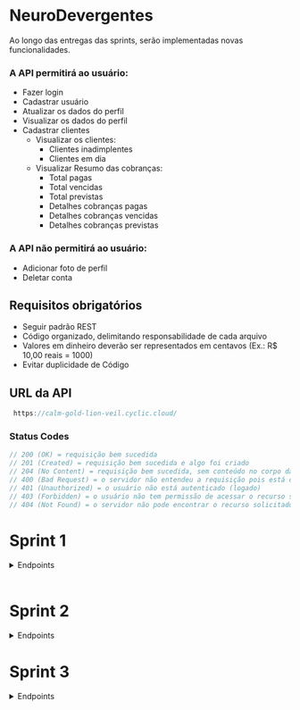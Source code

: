 # NeuroDevergentes

Ao longo das entregas das sprints, serão implementadas novas funcionalidades.

### A API permitirá ao usuário:

- Fazer login
- Cadastrar usuário
- Atualizar os dados do perfil
- Visualizar os dados do perfil
- Cadastrar clientes
  - Visualizar os clientes:
    - Clientes inadimplentes
    - Clientes em dia
  - Visualizar Resumo das cobranças:
    - Total pagas
    - Total vencidas
    - Total previstas
    - Detalhes cobranças pagas
    - Detalhes cobranças vencidas
    - Detalhes cobranças previstas

### A API não permitirá ao usuário:

- Adicionar foto de perfil
- Deletar conta

## Requisitos obrigatórios

- Seguir padrão REST
- Código organizado, delimitando responsabilidade de cada arquivo
- Valores em dinheiro deverão ser representados em centavos (Ex.: R$ 10,00 reais = 1000)
- Evitar duplicidade de Código

## URL da API

```javascript
 https://calm-gold-lion-veil.cyclic.cloud/
```

### Status Codes

```javascript
// 200 (OK) = requisição bem sucedida
// 201 (Created) = requisição bem sucedida e algo foi criado
// 204 (No Content) = requisição bem sucedida, sem conteúdo no corpo da resposta
// 400 (Bad Request) = o servidor não entendeu a requisição pois está com uma sintaxe/formato inválido
// 401 (Unauthorized) = o usuário não está autenticado (logado)
// 403 (Forbidden) = o usuário não tem permissão de acessar o recurso solicitado
// 404 (Not Found) = o servidor não pode encontrar o recurso solicitado
```

# Sprint 1

<details>

<summary> Endpoints </summary>
</br>
<details>

<summary><b> Usuário </b></summary>
</br>
<details>

<summary><b> Cadastro do Usuário </b></summary>

O endpoint permite o cadastro de um novo usuário no sistema.

#### Requisição

- **Método:** `POST`
- **Rota:** `/signup`

#### Corpo da Requisição

- `name` (string, obrigatório): Nome do usuário.
- `email` (string, obrigatório): Endereço de e-mail do usuário.
- `password` (string, obrigatório): Senha do usuário.

#### Exemplos de Respostas

- **Sucesso (201 Created)**
  - Corpo da Resposta:
    ```json
    {
      "message": "Usuário cadastrado com sucesso."
    }
    ```
- **Erro (400 Bad Request)**
  - Corpo da Resposta:
  ```json
  {
    "message": "E-mail informado já existe cadastrado."
  }
  ```
  </details>

<details>

<summary><b> Login do Usuário </b></summary>

O endpoint permite a autenticação de um usuário no sistema.

#### Requisição

- **Método:** `POST`
- **Rota:** `/login`

#### Corpo da Requisição

- `email` (string, obrigatório): Endereço de e-mail do usuário.
- `password` (string, obrigatório): Senha do usuário.

#### Exemplos de Respostas

- **Sucesso (200 OK)**
  - Corpo da Resposta:
    ```json
    {
      "userData": {
        "id": 4,
        "name": "mario",
        "email": "mario@gmail.com",
        "cpf": null,
        "phone": null
      },
      "token": "eyJhbGciOiJIUzI1NiIsInR5cCI6IkpXVCJ9.eyJpZCI6NCwiaWF0IjoxNjk0ODYwMDM4LCJleHAiOjE2OTQ4ODg4Mzh9.0TD0TbUVpmKF64QHlw2eHE7E06X55BFNCctqKetK1BQ"
    }
    ```
- **Erro (401 Unauthorized)**
  - Corpo da Resposta:
  ```json
  {
    "message": "E-mail ou senha inválidos."
  }
  ```
  </details>

<details>

<summary><b> Verificar E-mail já existente </b></summary>

O endpoint permite verificar se o E-mail que deseja ser cadastrado já existe no banco de dados.

#### Requisição

- **Método:** `POST`
- **Rota:** `/validateEmail`

#### Corpo da Requisição

- `email` (string, obrigatório): Endereço de e-mail do usuário.
- `name` (string, obrigatório): Nome do usuário.

#### Exemplos de Respostas

- **Sucesso (200 OK)**

  - Corpo da Resposta caso E-mail **disponível**:
    ```json
    {
      "message": "E-mail disponível para cadastro."
    }
    ```

- **Erro (500 Internal Server Error)**
  - Corpo da Resposta:
  ```json
  {
    "message": "Ocorreu um erro interno."
  }
  ```
  </details>

</br>

### ATENÇÃO:

A partir de agora, para acessar todas as rotas a seguir será necessário passar o Token de autenticação do usuário que foi fornecido durante o **Login** no **Header** da requisição.

#### Exemplo

- Header da requisição:

  ```json
  {
    "Authorization": "Bearer { token }"
  }
  ```

<br/>
<details>
<summary><b>Obter informações do usuário logado</b></summary>
</br>
Essa rota será usada para obter informacoes do seu perfil do usuario que está logado no sistema.

#### Requisição

- **Método:** `GET`
- **Rota:** `/user`

#### Header da Requisição

- `token` (string, obrigatório): Token gerado após login.

#### Exemplos de Respostas

- **Sucesso (200 OK)**
- Corpo da Resposta:
  ```json
  {
    "id": 4,
    "name": "mario",
    "email": "mario@gmail.com",
    "cpf": null,
    "phone": null
  }
  ```
- **Erro (400 Bad Request)**
  - Corpo da Resposta:
  ```json
  {
    "message": "Token inválido."
  }
  ```
  <br/>
  </details>

<details>
<summary><b> Edição do Usuário</b></summary>
</br>

O endpoint permite a edição dos dados de um usuário autenticado no sistema.

#### Requisição

- **Método:** `PUT`
- **Rota:** `/user/edit`

#### Header da Requisição

- `token` (string, obrigatório): Token gerado após login.

#### Corpo da Requisição

- `name` (string, obrigatório): Novo nome do usuário.
- `email` (string, obrigatório): Novo endereço de e-mail do usuário.
- `password` (string, opcional): Nova senha do usuário.
- `cpf` (string, opcional): Novo CPF do usuário.
- `telephone` (string, opcional): Novo número de telefone do usuário.

#### Exemplos de Respostas

- **Sucesso (200 OK)**
  - Corpo da Resposta:
    ```json
    {
      "message": "Dados do usuário atualizados com sucesso."
    }
    ```
- **Erro (400 Bad Request)**
  - Corpo da Resposta:
    ```json
    {
      "message": "E-mail informado já está sendo utilizado por outro usuário."
    }
    ```

</details>
</details>
<br/>
<details>
<summary><b> Cliente </b></summary>
</br>
<details>
<summary><b> Cadastrar clientes  </b></summary>
</br>
O endpoint permite o cadastro de um novo cliente no sistema.

#### Requisição

- **Método:** `POST`
- **Rota:** `/costumer/signup`

#### Header da Requisição

- `token` (string, obrigatório): Token gerado após login.

#### Corpo da Requisição

- `name` (string, obrigatório): Nome do cliente.
- `email` (string, obrigatório): Endereço de e-mail do cliente.
- `cpf` (string, obrigatório): CPF do cliente.
- `telephone` (string, obrigatório): Número de telefone do cliente.
- `cep` (string, opcional): CEP do cliente.
- `public_place` (string, opcional): Logradouro do cliente.
- `complement` (string, opcional): Complemento do endereço do cliente.
- `neighborhood` (string, opcional): Bairro do cliente.
- `city` (string, opcional): Cidade do cliente.
- `state` (string, opcional): Estado do cliente.

#### Exemplos de Respostas

- **Sucesso (201 Created)**
  - Corpo da Resposta:
    ```json
    {
      "id": 34,
      "user_id": 43,
      "name": "Luciana",
      "email": "luciana@gmail.com",
      "cpf": "45638586294   ",
      "phone": "88192657212",
      "cep": null,
      "public_place": null,
      "complement": null,
      "neighborhood": null,
      "city": null,
      "state": null,
      "status": "Em dia"
    }
    ```
- **Erro (400 Bad Request)**
  - Corpo da Resposta:
  ```json
  {
    "message": "E-mail informado já existe cadastrado para outro cliente."
  }
  ```
  <br/>
  </details>

<details>
<summary><b> Preenchimento automático do endereço com CEP </b></summary>
<br>

Esse endpoint permite o preenchimento automático dos campos do endereço através do cep.

- **Método:** `GET`
- **Rota:** `/getCostumerCep/:cep`

#### Parâmetro da Requisição

- `cep` (string, obrigatório): Numero do cep do usuario.

- **Sucesso (200 OK)**
  - Corpo da Resposta:
    ```json
    {
      "cep": "62031175",
      "public_place": "Rua Luís Santos Aquino",
      "complement": "",
      "neighborhood": "Cidade Dr. José Euclides Ferreira Gomes Júnior",
      "city": "Sobral",
      "state": "CE"
    }
    ```
- **Erro (400 Bad Request)** - Corpo da Resposta:

```json
{
  "message": "Falha na requisição da api"
}
```

</details>
</details>
</details>
</br>

# Sprint 2

<details>
<summary> Endpoints</summary>
<br/>
<details>
<summary> Clientes </summary>
<br/>
<details>
<summary><b> Listar clientes já cadastrados </b></summary>
<br>
O endpoint permite listar os clientes ja cadastrdos no sistema **daquele usuario logado**. Ele retornará um array de objetos.

#### Requisição

- **Método:** `GET`
- **Rota:** `/costumers`

#### Header da Requisição

- `token` (string, obrigatório): Token gerado após login.

#### Exemplos de Respostas

- **Sucesso (200 OK)**
  - Corpo da Resposta:
    ```json
    [
      {
        "id": 14,
        "user_id": 34,
        "name": "Paulo Silva",
        "cpf": "45648545214   ",
        "email": "paulo@gmail.com",
        "phone": "88112154212",
        "status": "Inadimplente"
      },
      {
        "id": 7,
        "user_id": 34,
        "name": "Grauna",
        "cpf": "45645645678   ",
        "email": "grauna@gmail.com",
        "phone": "12345645645",
        "status": "Em dia"
      }
    ]
    ```
- **Erro (500 Internal Server Error)**
  - Corpo da Resposta:
  ```json
  {
    "message": "Ocorreu um erro interno."
  }
  ```
  </details>
  <details>
  <summary><b> Detalhar cliente </b></summary>
  </br>
  O endpoint permite visualizar todos os detalhes de um cliente cadastrado, a fim de consultar seus dados e suas respectivas cobranças.

#### Requisição

- **Método:** `GET`
- **Rota:** `/costumers/:id`

#### Header da Requisição

- `token` (string, obrigatório): Token gerado após login.

#### Exemplos de Respostas

- **Sucesso (200 OK)**

  - Corpo da Resposta:

    ```json
    {
      "personalData": {
        "id": 7,
        "name": "jojo todinho",
        "email": "jojo@gmail.com",
        "cpf": "123.456.456-87",
        "phone": "(55) 9 6554-7878",
        "status": "Em dia",
        "address": {
          "cep": null,
          "public_place": null,
          "complement": null,
          "neighborhood": null,
          "city": null,
          "state": null
        }
      },
      "charges": [
        {
          "id": 3,
          "customer_name": "jojo todinho",
          "description": "conta de água",
          "value": 198764,
          "status": 1,
          "charge_date": "10/02/2022"
        },
        {
          "id": 4,
          "customer_name": "jojo todinho",
          "description": "conta de luz",
          "value": 198764,
          "status": 3,
          "charge_date": "03/01/2021"
        }
      ]
    }
    ```

- **Erro (500 Internal Server Error)**
  - Corpo da Resposta:
  ```json
  {
    "message": "Ocorreu um erro interno."
  }
  ```
  </details>
  <details>
  <summary><b> Atualizar cliente </b></summary>
  </br>
  O endpoint permite atualizar os dados de um cliente cadastrado.

#### Requisição

- **Método:** `PUT`
- **Rota:** `/costumer/:id/edit`

#### Header da Requisição

- `token` (string, obrigatório): Token gerado após login.

#### Corpo da Requisição

- `name` (string, obrigatório): Novo Nome do cliente.
- `email` (string, obrigatório): Novo Endereço de e-mail do cliente.
- `cpf` (string, obrigatório): Novo CPF do cliente.
- `telephone` (string, obrigatório): Novo Número de telefone do cliente.
- `cep` (string, opcional): Novo CEP do cliente.
- `public_place` (string, opcional): Novo Logradouro do cliente.
- `complement` (string, opcional): Novo Complemento do endereço do cliente.
- `neighborhood` (string, opcional): Novo Bairro do cliente.
- `city` (string, opcional): Novo Cidade do cliente.
- `state` (string, opcional): Novo Estado do cliente.
- `status` (string, opcional): Novo Situação do cliente.

#### Exemplos de Respostas

- **Sucesso (200 Ok)**
  - Corpo da Resposta:
    ```json
    {
      "id": 8,
      "user_id": 4,
      "name": "Carlos eduardo",
      "email": "eduardo@gmail.com",
      "cpf": "23445645687",
      "phone": "58965547878",
      "status": "Em dia",
      "address": {
        "cep": "62031175",
        "public_place": null,
        "complement": null,
        "neighborhood": null,
        "city": null,
        "state": null
      }
    }
    ```
- **Erro (400 Bad Request)**
  - Corpo da Resposta:
  ```json
  {
    "message": "E-mail informado já existe cadastrado para outro cliente."
  }
  ```
  <br/>
  </details>
  </details>
  <details>
  <summary>Cobranças</summary>
  <br/>

<details>

<summary><b> Cadastrar Cobrança </b></summary>

O endpoint permite cadastrar cobranças para um cliente, afim de acessar suas informações no futuro.

#### Requisição

- **Método:** `POST`
- **Rota:** `/charges/:idCustomer`

#### Header da Requisição

- `token` (string, obrigatório): Token gerado após login.

#### Corpo da Requisição

- `costumer_name` (string, obrigatorio): Nome do Cliente.
- `description` (string, obrigatório): Descrição da cobrança.
- `value` (integer, obrigatório): Valor da cobrança.
- `status` (string, obrigatório): Status da cobrança.
- `charge_date` (date, obrigatório): Data de vencimento da cobrança.

#### Exemplos de Respostas

- **Sucesso (200 Ok)**
  - Corpo da Resposta:
    ```json
    {
      "id": 3,
      "costumer_id": 2,
      "costumer_name": "Mariana",
      "description": "conta de água",
      "value": 198764,
      "status": "Pendente",
      "charge_date": "2023-09-24T03:00:00.000Z"
    }
    ```
- **Erro (500 Internal Server Error)**
  - Corpo da Resposta:
  ```json
  {
    "message": "Ocorreu um erro interno."
  }
  ```
  </details>

<details>

<summary><b> Listar Todas as Cobranças </b></summary>

O endpoint permite visualizar uma listagem com todas as cobranças cadastradas para os clientes **do usuario logado**.

#### Requisição

- **Método:** `GET`
- **Rota:** `/charges`

#### Header da Requisição

- `token` (string, obrigatório): Token gerado após login.

#### Exemplos de Respostas

- **Sucesso (200 Ok)**
  - Corpo da Resposta:
    ```json
    [
      {
        "id": 12,
        "costumer_name": "Maria Joaquina",
        "description": "Uniforme escolar",
        "value": 35000,
        "charge_date": "2023-09-22T03:00:00.000Z",
        "status": "vencida"
      },
      {
        "id": 15,
        "costumer_name": "thiago",
        "description": "thiago@gmail.com",
        "value": 988545259,
        "charge_date": "2023-10-20T03:00:00.000Z",
        "status": "pendente"
      },
      {
        "id": 13,
        "costumer_name": "Maria Joaquina",
        "description": "Uniforme escolar de lider",
        "value": 35000,
        "charge_date": "2023-09-20T03:00:00.000Z",
        "status": "paga"
      }
    ]
    ```
- **Erro (500 Internal Server Error)**
  - Corpo da Resposta:
  ```json
  {
    "message": "Ocorreu um erro interno."
  }
  ```
  </details>
  </details>
  </details>


  # Sprint 3

<details>
<summary> Endpoints </summary>
</br>

<details>
<summary><b> Listar Todos os Dados do Usuario Logado </b></summary>
<br>

O endpoint permite visualizar uma listagem com todas os Clientes e Cobranças cadastrados **do usuario logado**.

#### Requisição

- **Método:** `GET`
- **Rota:** `/getAllDataUser`

#### Header da Requisição

- `token` (string, obrigatório): Token gerado após login.

#### Exemplos de Respostas

- **Sucesso (200 Ok)**
  - Corpo da Resposta:
    ```json
    {
      "Customers_Data": [
        {
          "id": 36,
          "name": "Hobber",
          "cpf": "15635586294   ",
          "email": "hobber@gmail.com",
          "phone": "88692656212",
          "status": "Inadimplente"
        },
        {
          "id": 50,
          "name": "Kildare",
          "cpf": "45678998778   ",
          "email": "kildare@gmail.com",
          "phone": "88892656882",
          "status": "Em dia"
        },
        {
          "id": 34,
          "name": "Luciana",
          "cpf": "45638586294   ",
          "email": "luciana@gmail.com",
          "phone": "88192657212",
          "status": "Em dia"
        }
      ],
      "Charges_Data": [
        {
          "id": 35,
          "costumer_id": 36,
          "costumer_name": "Hobber",
          "value": 6000,
          "charge_date": "2023-09-20T03:00:00.000Z",
          "status": "vencida",
          "description": "Skoll beats"
        },
        {
          "id": 23,
          "costumer_id": 34,
          "costumer_name": "Luciana",
          "value": 35000,
          "charge_date": "2023-09-24T03:00:00.000Z",
          "status": "pendente",
          "description": "fraudas de bebe"
        },
        {
          "id": 34,
          "costumer_id": 36,
          "costumer_name": "Hobber",
          "value": 6000,
          "charge_date": "2023-09-20T03:00:00.000Z",
          "status": "paga",
          "description": "Remedios"
        },
        {
          "id": 40,
          "costumer_id": 50,
          "costumer_name": "Kildare",
          "value": 6000,
          "charge_date": "2023-09-24T03:00:00.000Z",
          "status": "pendente",
          "description": "Peça do carro"
        }
      ]
    }
    ```
- **Erro (500 Internal Server Error)**
  - Corpo da Resposta:
  ```json
  {
    "message": "Ocorreu um erro interno."
  }
  ```
  </details>

<details>
<summary><b> Editar cobrança </b></summary>
<br>

O endpoint permite editar uma cobrança de um cliente **do usuario logado**.

#### Requisição

- **Método:** `PUT`
- **Rota:** `/charge/:chargeId/edit`

#### Header da Requisição

- `token` (string, obrigatório): Token gerado após login.

### Corpo da Requisição

- `description` (string, obrigatório): Descrição da cobrança.
- `value` (integer, obrigatório): Valor da cobrança.
- `status` (string, obrigatório): Status da cobrança.
- `charge_date` (date, obrigatório): Data de vencimento da cobrança.

#### Exemplos de Respostas

- **Sucesso (200 Ok)**
  - Corpo da Resposta:
    ```json
    {
      "id": 49,
      "costumer_id": 34,
      "costumer_name": "Luciana",
      "description": "celular novo",
      "status": "paga",
      "value": 400000,
      "charge_date": "2023-03-10T03:00:00.000Z"
    }
    ```
- **Erro (500 Internal Server Error)**

  - Corpo da Resposta:

  ```json
  {
    "message": "Ocorreu um erro interno."
  }
  ```

  </details>

<details>
<summary><b> Deletar cobrança </b></summary>
<br>

O endpoint permite deletar uma cobrança de um cliente **do usuario logado**.

#### Requisição

- **Método:** `DELETE`
- **Rota:** `/charge/:chargeId`

#### Header da Requisição

- `token` (string, obrigatório): Token gerado após login.

#### Exemplos de Respostas

- **Sucesso (204 NO CONTENT)**
  - Corpo da Resposta:
    ```json
    {}
    ```
- **Erro (500 Internal Server Error)**

  - Corpo da Resposta:

  ```json
  {
    "message": "Ocorreu um erro interno."
  }
  ```

  </details>

<details>
<summary><b> Detalhar cobrança </b></summary>
<br>

O endpoint permite detalhar uma cobrança de um cliente **do usuario logado**.

#### Requisição

- **Método:** `GET`
- **Rota:** `/charges/:idCharge`

#### Header da Requisição

- `token` (string, obrigatório): Token gerado após login.

#### Exemplos de Respostas

- **Sucesso (200 OK)**
  - Corpo da Resposta:
    ```json
    [
        {
          "charge_id": 32,
          "costumer_name": "Joao",
          "description": "cotrole de videogame",
          "status": "pendente",
          "value": 35000,
          "charge_date": "2023-09-26T03:00:00.000Z"
        }
    ] 
    ```
- **Erro (500 Internal Server Error)**

  - Corpo da Resposta:

  ```json
  {
    "message": "Ocorreu um erro interno."
  }
  ```
  </details>


<details>
<summary><b> Buscar Cobrança </b></summary>
<br>

O endpoint permite buscar uma cobrança específica pelo **Nome do cliente ou ID da cobrança** de um cliente **do usuario logado**.

#### Requisição

- **Método:** `GET`
- **Rota:** `/searchCharge`

#### Header da Requisição

- `token` (string, obrigatório): Token gerado após login.

### Corpo da Requisição
- `searchCharge`: (ID da cobrança OU Nome do cliente, obrigatório): valor do input.

#### Exemplos de Respostas

- **Sucesso (200 OK)**
  - Corpo da Resposta:
    ```json
    [
        {
          "costumer_name": "Hobber",
          "charge_id": 34,
          "value": 6000,
          "charge_date": "2023-09-20T03:00:00.000Z",
          "status": "paga",
          "description": "Remedios"
        },
        {
          "costumer_name": "Hobber",
          "charge_id": 35,
          "value": 6000,
          "charge_date": "2023-09-20T03:00:00.000Z",
          "status": "vencida",
          "description": "Skoll beats"
        }
    ] 
    ```
- **Erro (500 Internal Server Error)**

  - Corpo da Resposta:

  ```json
  {
    "message": "Ocorreu um erro interno."
  }
  ```
  </details>


<details>
<summary><b> Buscar Cliente </b></summary>
<br>

O endpoint permite buscar um Cliente específico pelo **Nome do cliente ou ID do cliente ou CPF do cliente** de um cliente **do usuario logado**.

#### Requisição

- **Método:** `GET`
- **Rota:** `/searchCustomer`

#### Header da Requisição

- `token` (string, obrigatório): Token gerado após login.

### Corpo da Requisição
- `searchCharge`: (ID da cobrança OU Nome do cliente OU CPF do cliente, obrigatório): valor do input.

#### Exemplos de Respostas

- **Sucesso (200 OK)**
  - Corpo da Resposta:
    ```json
      {
          "id": 35,
          "name": "Joazinho",
          "cpf": "45645645645   ",
          "email": "joao@gmail.com",
          "phone": "78778787878",
          "status": "Em dia"
      } 
    ```
- **Erro (500 Internal Server Error)**

  - Corpo da Resposta:

  ```json
  {
    "message": "Ocorreu um erro interno."
  }
  ```
  </details>
</details>